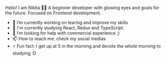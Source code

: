 Hello! I am Nikita 👋🏼
A beginner developer with glowing eyes and goals for the future. Focused on Frontend development.

- 🔭 I’m currently working on learnig and improve my skills
- 🌱 I'm currently studying React, Redux and TypeScript.
- 🤔 I’m looking for help with commercial experience ;)
- 📫 How to reach me: check my social medias
- ⚡ Fun fact: I get up at 5 in the morning and devote the whole morning to studying :D
